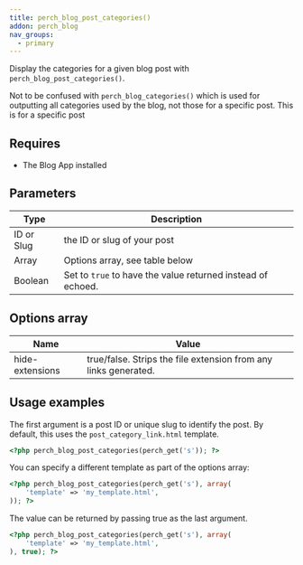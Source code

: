 ```yaml
---
title: perch_blog_post_categories()
addon: perch_blog
nav_groups:
  - primary
---
```


Display the categories for a given blog post with `perch_blog_post_categories()`.

Not to be confused with `perch_blog_categories()` which is used for outputting all categories used by the blog, not those for a specific post. This is for a specific post

## Requires

- The Blog App installed

## Parameters

| Type | Description |
|-|-|
| ID or Slug | the ID or slug of your post |
| Array   | Options array, see table below |
| Boolean | Set to `true` to have the value returned instead of echoed. |


## Options array

|Name|Value|
|-|-|
|hide-extensions|true/false. Strips the file extension from any links generated.|

## Usage examples

The first argument is a post ID or unique slug to identify the post. By default, this uses the `post_category_link.html` template.

```php
<?php perch_blog_post_categories(perch_get('s')); ?>
```

You can specify a different template as part of the options array:

```php
<?php perch_blog_post_categories(perch_get('s'), array(
    'template' => 'my_template.html',
)); ?>
```

The value can be returned by passing true as the last argument.

```php
<?php perch_blog_post_categories(perch_get('s'), array(
    'template' => 'my_template.html',
), true); ?>
```
